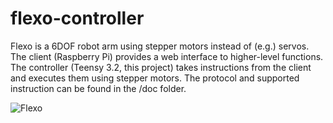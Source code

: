 # flexo-controller
Flexo is a 6DOF robot arm using stepper motors instead of (e.g.) servos. The client (Raspberry Pi) provides a web interface to higher-level functions. The controller (Teensy 3.2, this project) takes instructions from the client and executes them using stepper motors. The protocol and supported instruction can be found in the /doc folder.

![Flexo](https://i.imgur.com/8qvTp5G.jpg)
 
